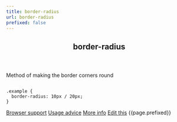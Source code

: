 ```yaml
---
title: border-radius
url: border-radius
prefixed: false
---
```


<article id="border-radius" class="feature prefix-{{page.prefixed}}">
	<header class="feature__header">
		<h2>border-radius</h2>
	</header>
	<p class="feature__description">
		Method of making the border corners round
	</p>
<pre class="feature__code"><code>
.example {
  border-radius: 10px / 20px;
}
</code></pre>
	<footer class="feature__footer">
		<a href="http://caniuse.com/border-radius">Browser support</a> 
		<a href="http://html5please.com/#border-radius">Usage advice</a> 
		<a href="http://www.css3files.com/border/#borderradius">More info</a> 
		<a href="https://github.com/davidhund/shouldiprefix/blob/master/_posts/{{page.date | date: "%Y-%m-%d"}}-{{page.title}}.md">Edit this</a> 
		<span class="feature__prefix">{{page.prefixed}}</span>
	</footer>
</article>
